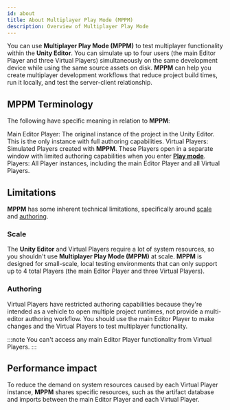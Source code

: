 ```yaml
---
id: about
title: About Multiplayer Play Mode (MPPM)
description: Overview of Multiplayer Play Mode
---
```


You can use **Multiplayer Play Mode (MPPM)** to test multiplayer functionality within the **Unity Editor**. You can simulate up to four users (the main Editor Player and three Virtual Players) simultaneously on the same development device while using the same source assets on disk. **MPPM** can help you create multiplayer development workflows that reduce project build times, run it locally, and test the server-client relationship.

## MPPM Terminology

The following have specific meaning in relation to **MPPM**:

Main Editor Player: The original instance of the project in the Unity Editor. This is the only instance with full authoring capabilities.
Virtual Players: Simulated Players created with **MPPM**. These Players open in a separate window with limited authoring capabilities when you enter **[Play mode](https://docs.unity3d.com/Manual/GameView.html)**.
Players: All Player instances, including the main Editor Player and all Virtual Players.

## Limitations

**MPPM** has some inherent technical limitations, specifically around [scale](#scale) and [authoring](#authoring).

### Scale

The **Unity Editor** and Virtual Players require a lot of system resources, so you shouldn't use **Multiplayer Play Mode (MPPM)** at scale. **MPPM** is designed for small-scale, local testing environments that can only support up to 4 total Players (the main Editor Player and three Virtual Players). 

### Authoring

Virtual Players have restricted authoring capabilities because they're intended as a vehicle to open multiple project runtimes, not provide a multi-editor authoring workflow. You should use the main Editor Player to make changes and the Virtual Players to test multiplayer functionality.

:::note
You can't access any main Editor Player functionality from Virtual Players.
:::

## Performance impact

To reduce the demand on system resources caused by each Virtual Player instance, **MPPM** shares specific resources, such as the artifact database and imports between the main Editor Player and each Virtual Player.
